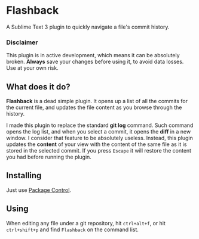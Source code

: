 # Flashback

A Sublime Text 3 plugin to quickly navigate a file's commit history.

### Disclaimer

This plugin is in active development, which means it can be absolutely broken. **Always** save your changes before using it, to avoid data losses. Use at your own risk.

## What does it do?

**Flashback** is a dead simple plugin. It opens up a list of all the commits for the current file, and updates the file content as you browse through the history.

I made this plugin to replace the standard **git log** command. Such command opens the log list, and when you select a commit, it opens the **diff** in a new window. I consider that feature to be absolutely useless. Instead, this plugin updates the **content** of your view with the content of the same file as it is stored in the selected commit. If you press `Escape` it will restore the content you had before running the plugin.

## Installing

Just use [Package Control](https://sublime.wbond.net).

## Using

When editing any file under a git repository, hit `ctrl+alt+f`, or hit `ctrl+shift+p` and find `Flashback` on the command list.
